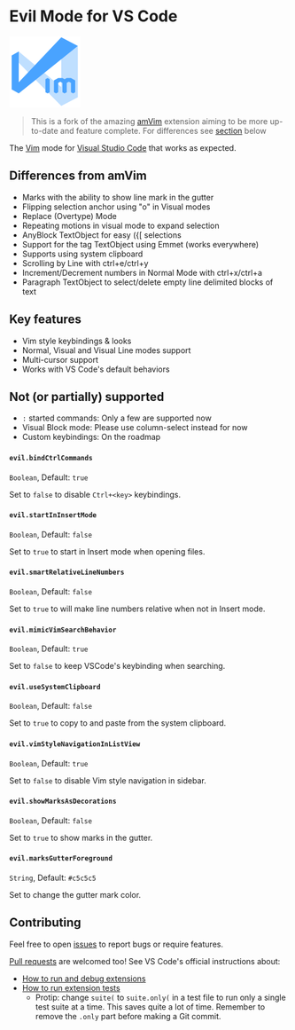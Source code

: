 # Evil Mode for VS Code

![icon](images/icon.png)

> This is a fork of the amazing [amVim](https://github.com/aioutecism/amVim-for-VSCode) extension aiming to be more up-to-date and feature complete. For differences see [section](#differences-from-amvim) below

The [Vim](http://www.vim.org/) mode for [Visual Studio Code](https://code.visualstudio.com/) that works as expected.

## Differences from amVim

- Marks with the ability to show line mark in the gutter
- Flipping selection anchor using "o" in Visual modes
- Replace (Overtype) Mode
- Repeating motions in visual mode to expand selection
- AnyBlock TextObject for easy ({[ selections
- Support for the tag TextObject using Emmet (works everywhere)
- Supports using system clipboard
- Scrolling by Line with ctrl+e/ctrl+y
- Increment/Decrement numbers in Normal Mode with ctrl+x/ctrl+a
- Paragraph TextObject to select/delete empty line delimited blocks of text

## Key features

- Vim style keybindings & looks
- Normal, Visual and Visual Line modes support
- Multi-cursor support
- Works with VS Code's default behaviors

## Not (or partially) supported

- `:` started commands: Only a few are supported now
- Visual Block mode: Please use column-select instead for now
- Custom keybindings: On the roadmap

#### `evil.bindCtrlCommands`

`Boolean`, Default: `true`

Set to `false` to disable `Ctrl+<key>` keybindings.

#### `evil.startInInsertMode`

`Boolean`, Default: `false`

Set to `true` to start in Insert mode when opening files.

#### `evil.smartRelativeLineNumbers`

`Boolean`, Default: `false`

Set to `true` to will make line numbers relative when not in Insert mode.

#### `evil.mimicVimSearchBehavior`

`Boolean`, Default: `true`

Set to `false` to keep VSCode's keybinding when searching.

#### `evil.useSystemClipboard`

`Boolean`, Default: `false`

Set to `true` to copy to and paste from the system clipboard.

#### `evil.vimStyleNavigationInListView`

`Boolean`, Default: `true`

Set to `false` to disable Vim style navigation in sidebar.

#### `evil.showMarksAsDecorations`

`Boolean`, Default: `false`

Set to `true` to show marks in the gutter.

#### `evil.marksGutterForeground`

`String`, Default: `#c5c5c5`

Set to change the gutter mark color.

## Contributing

Feel free to open [issues][] to report bugs or require features.

[Pull requests][] are welcomed too! See VS Code's official instructions about:

- [How to run and debug extensions][]
- [How to run extension tests][]
  - Protip: change `suite(` to `suite.only(` in a test file to run only a
    single test suite at a time. This saves quite a lot of time. Remember to
    remove the `.only` part before making a Git commit.

[issues]: https://github.com/pushqrdx/evil-code/issues
[pull requests]: https://github.com/pushqrdx/evil-code/pulls
[how to run and debug extensions]: https://code.visualstudio.com/docs/extensions/developing-extensions
[how to run extension tests]: https://code.visualstudio.com/docs/extensions/testing-extensions

